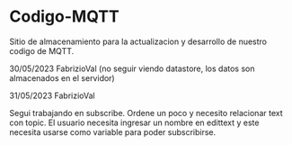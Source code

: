 # Codigo-MQTT
Sitio de almacenamiento para la actualizacion y desarrollo de nuestro codigo de MQTT.

30/05/2023
FabrizioVal
(no seguir viendo datastore, los datos son almacenados en el servidor)

31/05/2023
FabrizioVal

Segui trabajando en subscribe. Ordene un poco y necesito relacionar text con topic. El usuario necesita ingresar un nombre en edittext y este necesita usarse como variable para poder subscribirse.
